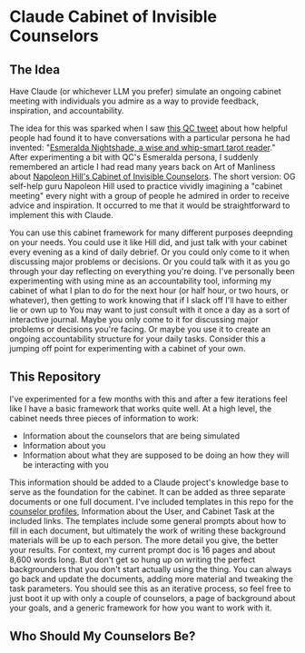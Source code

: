 # Claude Cabinet of Invisible Counselors

## The Idea
Have Claude (or whichever LLM you prefer) simulate an ongoing cabinet meeting with individuals you admire as a way to provide feedback, inspiration, and accountability. 

The idea for this was sparked when I saw [this QC tweet](https://x.com/QiaochuYuan/status/1854250814841467008) about how helpful people had found it to have conversations with a particular persona he had invented: "[Esmeralda Nightshade, a wise and whip-smart tarot reader](https://x.com/QiaochuYuan/status/1852517808619589776)." After experimenting a bit with QC's Esmeralda persona, I suddenly remembered an article I had read many years back on Art of Manliness about [Napoleon Hill's Cabinet of Invisible Counselors](https://www.artofmanliness.com/character/advice/the-cabinet-of-invisible-counselors/). The short version: OG self-help guru Napoleon Hill used to practice vividly imagining a "cabinet meeting" every night with a group of people he admired in order to receive advice and inspiration. It occurred to me that it would be straightforward to implement this with Claude.

You can use this cabinet framework for many different purposes deepnding on your needs. You could use it like Hill did, and just talk with your cabinet every evening as a kind of daily debrief. Or you could only come to it when discussing major problems or decisions. Or you could talk with it as you go through your day reflecting on everything you're doing. I've personally been experimenting with using mine as an accountability tool, informing my cabinet of what I plan to do for the next hour (or half hour, or two hours, or whatever), then getting to work knowing that if I slack off I'll have to either lie or own up to 
You may want to just consult with it once a day as a sort of interactive journal. Maybe you only come to it for discussing major problems or decisions you're facing. Or maybe you use it to create an ongoing accountability structure for your daily tasks. Consider this a jumping off point for experimenting with a cabinet of your own.

## This Repository
I've experimented for a few months with this and after a few iterations feel like I have a basic framework that works quite well. At a high level, the cabinet needs three pieces of information to work: 
- Information about the counselors that are being simulated
- Information about you
- Information about what they are supposed to be doing an how they will be interacting with you

This information should be added to a Claude project's knowledge base to serve as the foundation for the cabinet. It can be added as three separate documents or one full document. I've included templates in this repo for the [counselor profiles](https://github.com/wdcrumpler/Claude-Cabinet-of-Invisible-Counselors/blob/main/Counselor%20Profiles), Information about the User, and Cabinet Task at the included links. The templates include some general prompts about how to fill in each document, but ultimately the work of writing these background materials will be up to each person. The more detail you give, the better your results. For context, my current prompt doc is 16 pages and about 8,600 words long. But don't get so hung up on writing the perfect backgrounders that you don't start actually using the thing. You can always go back and update the documents, adding more material and tweaking the task parameters. You should see this as an iterative process, so feel free to just boot it up with only a couple of counselors, a page of background about your goals, and a generic framework for how you want to work with it. 

## Who Should My Counselors Be? 


